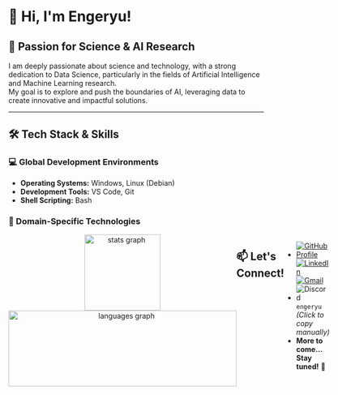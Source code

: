 # 👋 Hi, I'm Engeryu!

## 🔬 Passion for Science & AI Research

I am deeply passionate about science and technology, with a strong dedication to Data Science, particularly in the fields of Artificial Intelligence and Machine Learning research.  
My goal is to explore and push the boundaries of AI, leveraging data to create innovative and impactful solutions.

---

## 🛠️ Tech Stack & Skills

### 💻 Global Development Environments
- **Operating Systems:** Windows, Linux (Debian)  
- **Development Tools:** VS Code, Git  
- **Shell Scripting:** Bash  

### 🧠 Domain-Specific Technologies

<div style="display: flex; justify-content: space-between;">

| **Most Used Programming Languages** | **Tools** | **Platforms & Technologies** |
|------------------------------------|---------|----------------------------|
| ![Python](https://img.shields.io/badge/Python-3776AB?logo=python&logoColor=white&style=for-the-badge) <br> ![SQL](https://img.shields.io/badge/SQL-4479A1?logo=mysql&logoColor=white&style=for-the-badge) <br> ![C](https://img.shields.io/badge/C-00599C?logo=c&logoColor=white&style=for-the-badge) <br> ![C++](https://img.shields.io/badge/C++-00599C?logo=cplusplus&logoColor=white&style=for-the-badge) <br> ![Java](https://img.shields.io/badge/Java-007396?logo=java&logoColor=white&style=for-the-badge) ![R](https://img.shields.io/badge/R-276DC3?logo=r&logoColor=white&style=for-the-badge) ![Julia](https://img.shields.io/badge/Julia-9558B2?logo=julia&logoColor=white&style=for-the-badge) ![Scala](https://img.shields.io/badge/Scala-DC322F?logo=scala&logoColor=white&style=for-the-badge) | ![Jupyter](https://img.shields.io/badge/Jupyter-F37626?logo=jupyter&logoColor=black&style=for-the-badge) <br> ![Pandas](https://img.shields.io/badge/Pandas-150458?logo=pandas&logoColor=white&style=for-the-badge) <br> ![NumPy](https://img.shields.io/badge/NumPy-013243?logo=numpy&logoColor=white&style=for-the-badge) <br> ![Scikit-Learn](https://img.shields.io/badge/Scikit--Learn-F7931E?logo=scikitlearn&logoColor=white&style=for-the-badge) <br> ![PyTorch](https://img.shields.io/badge/PyTorch-EE4C2C?logo=pytorch&logoColor=white&style=for-the-badge) ![TensorFlow](https://img.shields.io/badge/TensorFlow-FF6F00?logo=tensorflow&logoColor=white&style=for-the-badge) ![LaTeX](https://img.shields.io/badge/LaTeX-008080?logo=latex&logoColor=white&style=for-the-badge) ![Scipy](https://img.shields.io/badge/SciPy-8CAAE6?logo=scipy&logoColor=white&style=for-the-badge) | ![AWS](https://img.shields.io/badge/Amazon_AWS-232F3E?logo=amazonaws&logoColor=FF9900&style=for-the-badge) <br> ![GCP](https://img.shields.io/badge/Google_Cloud-4285F4?logo=googlecloud&logoColor=white&style=for-the-badge) <br> ![Docker](https://img.shields.io/badge/Docker-2496ED?logo=docker&logoColor=white&style=for-the-badge) <br> ![Apache](https://img.shields.io/badge/Apache-D22128?logo=apache&logoColor=white&style=for-the-badge) <br> ![Neo4j](https://img.shields.io/badge/Neo4j-008CC1?logo=neo4j&logoColor=white&style=for-the-badge) ![MongoDB](https://img.shields.io/badge/MongoDB-47A248?logo=mongodb&logoColor=white&style=for-the-badge) ![Airflow](https://img.shields.io/badge/Apache_Airflow-017CEE?logo=apacheairflow&logoColor=white&style=for-the-badge) ![Streamlit](https://img.shields.io/badge/Streamlit-FF4B4B?logo=streamlit&logoColor=white&style=for-the-badge) ![GraphDB](https://img.shields.io/badge/GraphDB-FF7139?logo=graphdb&logoColor=white&style=for-the-badge) ![FileZilla](https://img.shields.io/badge/FileZilla-BF0000?logo=filezilla&logoColor=white&style=for-the-badge) ![NPM](https://img.shields.io/badge/NPM-CB3837?logo=npm&logoColor=white&style=for-the-badge) ![Nginx](https://img.shields.io/badge/Nginx-009639?logo=nginx&logoColor=white&style=for-the-badge) |

---

<div align="center">
  <img src="https://github-readme-stats.vercel.app/api?username=Engeryu&hide_title=false&hide_rank=false&show_icons=true&include_all_commits=true&count_private=true&disable_animations=false&theme=dracula&locale=en&hide_border=false" height="150" alt="stats graph"  />
  <img src="https://github-readme-stats.vercel.app/api/top-langs?username=Engeryu&locale=en&hide_title=false&layout=compact&card_width=320&langs_count=5&theme=dracula&hide_border=false" height="150", width="450" alt="languages graph"  />
</div>

## 📫 Let's Connect!

- [![GitHub Profile](https://img.shields.io/badge/GitHub-Engeryu-100000?style=for-the-badge&logo=github&logoColor=white)](https://github.com/Engeryu) [![LinkedIn](https://img.shields.io/static/v1?message=LinkedIn&logo=linkedin&label=&color=0077B5&logoColor=white&labelColor=&style=for-the-badge)](https://www.linkedin.com/in/angel-gaspard-fauvelle-631111122/) [![Gmail](https://img.shields.io/static/v1?message=Gmail&logo=gmail&label=&color=D14836&logoColor=white&labelColor=&style=for-the-badge)](mailto:angel.proworkspace@gmail.com)
- ![Discord](https://img.shields.io/static/v1?message=Discord&logo=discord&label=&color=7289DA&logoColor=white&labelColor=&style=for-the-badge) `engeryu` *(Click to copy manually)*
- **More to come... Stay tuned!** 🚀  
